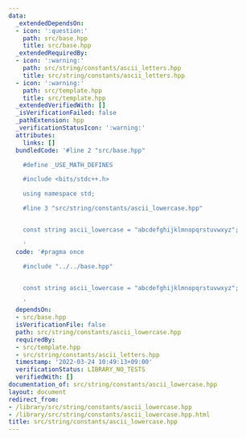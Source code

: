 ```yaml
---
data:
  _extendedDependsOn:
  - icon: ':question:'
    path: src/base.hpp
    title: src/base.hpp
  _extendedRequiredBy:
  - icon: ':warning:'
    path: src/string/constants/ascii_letters.hpp
    title: src/string/constants/ascii_letters.hpp
  - icon: ':warning:'
    path: src/template.hpp
    title: src/template.hpp
  _extendedVerifiedWith: []
  _isVerificationFailed: false
  _pathExtension: hpp
  _verificationStatusIcon: ':warning:'
  attributes:
    links: []
  bundledCode: '#line 2 "src/base.hpp"

    #define _USE_MATH_DEFINES

    #include <bits/stdc++.h>

    using namespace std;

    #line 3 "src/string/constants/ascii_lowercase.hpp"


    const string ascii_lowercase = "abcdefghijklmnopqrstuvwxyz";

    '
  code: '#pragma once

    #include "../../base.hpp"


    const string ascii_lowercase = "abcdefghijklmnopqrstuvwxyz";

    '
  dependsOn:
  - src/base.hpp
  isVerificationFile: false
  path: src/string/constants/ascii_lowercase.hpp
  requiredBy:
  - src/template.hpp
  - src/string/constants/ascii_letters.hpp
  timestamp: '2022-03-24 10:49:13+09:00'
  verificationStatus: LIBRARY_NO_TESTS
  verifiedWith: []
documentation_of: src/string/constants/ascii_lowercase.hpp
layout: document
redirect_from:
- /library/src/string/constants/ascii_lowercase.hpp
- /library/src/string/constants/ascii_lowercase.hpp.html
title: src/string/constants/ascii_lowercase.hpp
---
```

